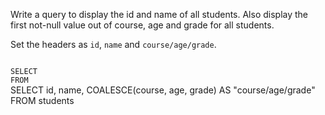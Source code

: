 Write a query to display the id and name of all students. Also display the first not-null value out of course, age and grade for all students.

Set the headers as `id`, `name` and `course/age/grade`.


<codeblock language="sql" dbName="students1.db" type="exercise" testMode="fixedInput">
<code>
SELECT
FROM
</code>

<solution>
SELECT id,
       name,
       COALESCE(course, age, grade) AS "course/age/grade"
FROM students
</solution>
</codeblock>